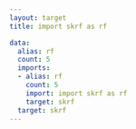```yaml
---
layout: target
title: import skrf as rf

data:
  alias: rf
  count: 5
  imports:
  - alias: rf
    count: 5
    import: import skrf as rf
    target: skrf
  target: skrf
---
```

